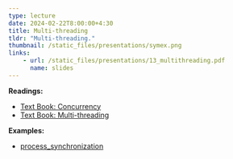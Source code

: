 ```yaml
---
type: lecture
date: 2024-02-22T8:00:00+4:30
title: Multi-threading
tldr: "Multi-threading."
thumbnail: /static_files/presentations/symex.png
links:
    - url: /static_files/presentations/13_multithreading.pdf
      name: slides
---
```

**Readings:**
- [Text Book: Concurrency](http://pages.cs.wisc.edu/~remzi/OSTEP/threads-intro.pdf)
- [Text Book: Multi-threading](http://pages.cs.wisc.edu/~remzi/OSTEP/threads-api.pdf)

**Examples:**
- [process_synchronization](https://github.com/purs3lab/ee469_examples/tree/master/process_synchronization)